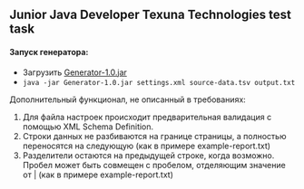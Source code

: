 ## Junior Java Developer Texuna Technologies test task
#### Запуск генератора:

 - Загрузить   [Generator-1.0.jar](https://github.com/svvorf/ReportGenerator/releases/download/1.0/Generator-1.0.jar)
 - `java -jar Generator-1.0.jar settings.xml source-data.tsv output.txt`


Дополнительный  функционал, не описанный в требованиях:
1. Для файла настроек происходит предварительная валидация с помощью XML Schema Definition.
2. Строки данных не разбиваются на границе страницы, а полностью переносятся на следующую (как в примере example-report.txt)
3. Разделители остаются на предыдущей строке, когда возможно. Пробел может быть совмещен с пробелом, отделяющим значение от | (как в примере example-report.txt)